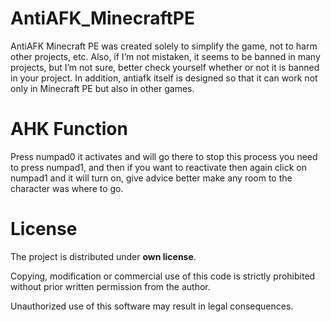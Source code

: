 # AntiAFK_MinecraftPE
AntiAFK Minecraft PE was created solely to simplify the game, not to harm other projects, etc. Also, if I’m not mistaken, it seems to be banned in many projects, but I’m not sure, better check yourself whether or not it is banned in your project. In addition, antiafk itself is designed so that it can work not only in Minecraft PE but also in other games.

# AHK Function
Press numpad0 it activates and will go there to stop this process you need to press numpad1, and then if you want to reactivate then again click on numpad1 and it will turn on, give advice better make any room to the character was where to go.

# License
The project is distributed under **own license**.

Copying, modification or commercial use of this code is strictly prohibited without prior written permission from the author.

Unauthorized use of this software may result in legal consequences.
